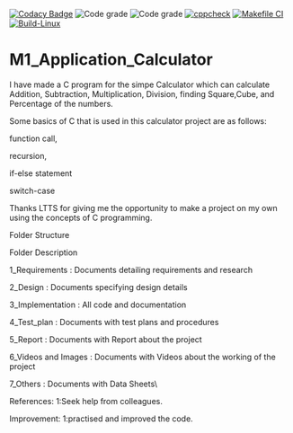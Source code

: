 [![Codacy Badge](https://app.codacy.com/project/badge/Grade/347195fe10ec4698bcae9ad0ffb402e1)](https://www.codacy.com/gh/lokesh23799/M1_Calculator_Application/dashboard?utm_source=github.com&amp;utm_medium=referral&amp;utm_content=lokesh23799/M1_Calculator_Application&amp;utm_campaign=Badge_Grade)
![Code grade](https://api.codiga.io/project/31069/score/svg)
![Code grade](https://api.codiga.io/project/31069/status/svg)
[![cppcheck](https://github.com/lokesh23799/M1_Calculator_Application/actions/workflows/c-cpp.yml/badge.svg)](https://github.com/lokesh23799/M1_Calculator_Application/actions/workflows/c-cpp.yml)
[![Makefile CI](https://github.com/lokesh23799/M1_Calculator_Application/actions/workflows/makefile.yml/badge.svg)](https://github.com/lokesh23799/M1_Calculator_Application/actions/workflows/makefile.yml)
[![Build-Linux](https://github.com/lokesh23799/M1_Calculator_Application/actions/workflows/Build-Linux.yml/badge.svg)](https://github.com/lokesh23799/M1_Calculator_Application/actions/workflows/Build-Linux.yml)

# M1_Application_Calculator
I have made a C program for the simpe Calculator which can calculate Addition, Subtraction, Multiplication, Division, finding Square,Cube, and Percentage of the numbers.

Some basics of C that is used in this calculator project are as follows:

function call,

recursion,

if-else statement

switch-case

Thanks LTTS for giving me the opportunity to make a project on my own using the concepts of C programming.




Folder Structure



Folder	Description


1_Requirements	       :          Documents detailing requirements and research


2_Design	              :         Documents specifying design details


3_Implementation	       :        All code and documentation


4_Test_plan	        :             Documents with test plans and procedures


5_Report	     :                  Documents with Report about the project


6_Videos and Images	   :          Documents with Videos about the working of the project


7_Others	       :                Documents with Data Sheets\










References:
       1:Seek help from colleagues.

   Improvement:
       1:practised and improved the code.

